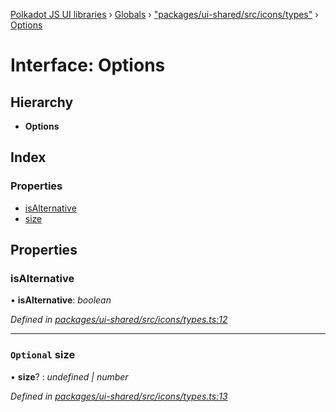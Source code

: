 [Polkadot JS UI libraries](../README.md) › [Globals](../globals.md) › ["packages/ui-shared/src/icons/types"](../modules/_packages_ui_shared_src_icons_types_.md) › [Options](_packages_ui_shared_src_icons_types_.options.md)

# Interface: Options

## Hierarchy

* **Options**

## Index

### Properties

* [isAlternative](_packages_ui_shared_src_icons_types_.options.md#isalternative)
* [size](_packages_ui_shared_src_icons_types_.options.md#optional-size)

## Properties

###  isAlternative

• **isAlternative**: *boolean*

*Defined in [packages/ui-shared/src/icons/types.ts:12](https://github.com/polkadot-js/ui/blob/723641ac/packages/ui-shared/src/icons/types.ts#L12)*

___

### `Optional` size

• **size**? : *undefined | number*

*Defined in [packages/ui-shared/src/icons/types.ts:13](https://github.com/polkadot-js/ui/blob/723641ac/packages/ui-shared/src/icons/types.ts#L13)*
